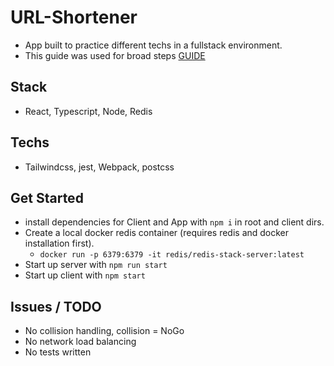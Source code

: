 # URL-Shortener
* App built to practice different techs in a fullstack environment.  
* This guide was used for broad steps [GUIDE](https://codingchallenges.fyi/challenges/challenge-url-shortener/)

## Stack
- React, Typescript, Node, Redis

## Techs
- Tailwindcss, jest, Webpack, postcss

## Get Started
 * install dependencies for Client and App with `npm i` in root and client dirs.
 * Create a local docker redis container (requires redis and docker installation first).
    - `docker run -p 6379:6379 -it redis/redis-stack-server:latest`
 * Start up server with `npm run start`
 * Start up client with `npm start`

## Issues / TODO
* No collision handling, collision = NoGo
* No network load balancing 
* No tests written